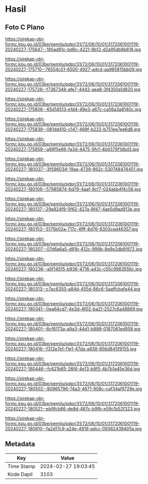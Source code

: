 # Hasil

## Foto C Plano

https://sirekap-obj-formc.kpu.go.id/03be/pemilu/pdpr/31/72/06/10/01/3172061001119-20240227-175647--185ad61c-bd8c-4221-8b12-d2a95db8b618.jpg

https://sirekap-obj-formc.kpu.go.id/03be/pemilu/pdpr/31/72/06/10/01/3172061001119-20240227-175710--76554c51-6500-4927-adcd-aa985815bb09.jpg

https://sirekap-obj-formc.kpu.go.id/03be/pemilu/pdpr/31/72/06/10/01/3172061001119-20240227-175728--f7367348-afe7-4442-aea8-3f4350a1d820.jpg

https://sirekap-obj-formc.kpu.go.id/03be/pemilu/pdpr/31/72/06/10/01/3172061001119-20240227-175806--65d14513-e1d4-49e3-a67c-ca56a3a8140c.jpg

https://sirekap-obj-formc.kpu.go.id/03be/pemilu/pdpr/31/72/06/10/01/3172061001119-20240227-175839--081dd410-c147-469f-b222-b751ee7ee6d8.jpg

https://sirekap-obj-formc.kpu.go.id/03be/pemilu/pdpr/31/72/06/10/01/3172061001119-20240227-175959--a89f5e66-fa3d-4475-9fcf-4b9379f1dbd3.jpg

https://sirekap-obj-formc.kpu.go.id/03be/pemilu/pdpr/31/72/06/10/01/3172061001119-20240227-180037--3f596034-19aa-4739-862c-530748474451.jpg

https://sirekap-obj-formc.kpu.go.id/03be/pemilu/pdpr/31/72/06/10/01/3172061001119-20240227-180109--57985874-6d79-4aaf-9cf7-024abb4f4c58.jpg

https://sirekap-obj-formc.kpu.go.id/03be/pemilu/pdpr/31/72/06/10/01/3172061001119-20240227-180137--29a824f9-5f62-427a-8f47-4ae5d9ad913e.jpg

https://sirekap-obj-formc.kpu.go.id/03be/pemilu/pdpr/31/72/06/10/01/3172061001119-20240227-180153--5175b02a-717c-4fff-8d76-8303ced46357.jpg

https://sirekap-obj-formc.kpu.go.id/03be/pemilu/pdpr/31/72/06/10/01/3172061001119-20240227-180207--07d6a6a5-d91b-412c-999b-8e9e2db6f872.jpg

https://sirekap-obj-formc.kpu.go.id/03be/pemilu/pdpr/31/72/06/10/01/3172061001119-20240227-180236--a5f14515-b936-4716-a43c-c55c9983556c.jpg

https://sirekap-obj-formc.kpu.go.id/03be/pemilu/pdpr/31/72/06/10/01/3172061001119-20240227-180313--c7ac6350-a84d-455d-86c6-5aaffcbafa44.jpg

https://sirekap-obj-formc.kpu.go.id/03be/pemilu/pdpr/31/72/06/10/01/3172061001119-20240227-180341--0ea64cd7-4e3d-4f02-ba21-2527c6a48869.jpg

https://sirekap-obj-formc.kpu.go.id/03be/pemilu/pdpr/31/72/06/10/01/3172061001119-20240227-180401--8cf8173a-a9a3-44d1-b888-0187061ed959.jpg

https://sirekap-obj-formc.kpu.go.id/03be/pemilu/pdpr/31/72/06/10/01/3172061001119-20240227-180416--f312e7e1-f1e1-47da-a938-856d845f9155.jpg

https://sirekap-obj-formc.kpu.go.id/03be/pemilu/pdpr/31/72/06/10/01/3172061001119-20240227-180446--fc621b85-26f4-4e13-b8f5-4b7b1a45e36d.jpg

https://sirekap-obj-formc.kpu.go.id/03be/pemilu/pdpr/31/72/06/10/01/3172061001119-20240227-180502--80965796-74a3-4671-908c-caf34af9729e.jpg

https://sirekap-obj-formc.kpu.go.id/03be/pemilu/pdpr/31/72/06/10/01/3172061001119-20240227-180521--eb9fcb86-de8d-487c-b9fb-e59c1b52f323.jpg

https://sirekap-obj-formc.kpu.go.id/03be/pemilu/pdpr/31/72/06/10/01/3172061001119-20240227-180610--fa2d17c9-a24e-4919-adcc-09362439405a.jpg


## Metadata

| Key        | Value               |
| ---------- | ------------------- |
| Time Stamp | 2024-02-27 19:03:45 |
| Kode Dapil | 3103                |



